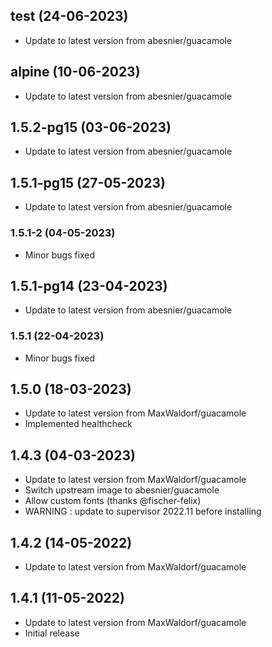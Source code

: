 
## test (24-06-2023)
- Update to latest version from abesnier/guacamole

## alpine (10-06-2023)
- Update to latest version from abesnier/guacamole

## 1.5.2-pg15 (03-06-2023)
- Update to latest version from abesnier/guacamole

## 1.5.1-pg15 (27-05-2023)
- Update to latest version from abesnier/guacamole
### 1.5.1-2 (04-05-2023)
- Minor bugs fixed

## 1.5.1-pg14 (23-04-2023)
- Update to latest version from abesnier/guacamole
### 1.5.1 (22-04-2023)
- Minor bugs fixed

## 1.5.0 (18-03-2023)
- Update to latest version from MaxWaldorf/guacamole
- Implemented healthcheck

## 1.4.3 (04-03-2023)
- Update to latest version from MaxWaldorf/guacamole
- Switch upstream image to abesnier/guacamole
- Allow custom fonts (thanks @fischer-felix)
- WARNING : update to supervisor 2022.11 before installing

## 1.4.2 (14-05-2022)
- Update to latest version from MaxWaldorf/guacamole

## 1.4.1 (11-05-2022)
- Update to latest version from MaxWaldorf/guacamole
- Initial release
